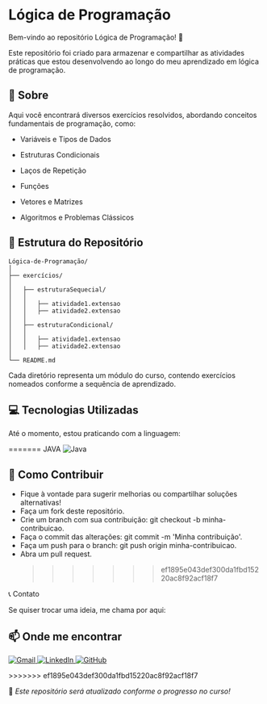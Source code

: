 # Lógica de Programação

Bem-vindo ao repositório Lógica de Programação! 🚀

Este repositório foi criado para armazenar e compartilhar as atividades práticas que estou desenvolvendo ao longo do meu aprendizado em lógica de programação.

## 📌 Sobre

Aqui você encontrará diversos exercícios resolvidos, abordando conceitos fundamentais de programação, como:

- Variáveis e Tipos de Dados

- Estruturas Condicionais

- Laços de Repetição

- Funções

- Vetores e Matrizes

- Algoritmos e Problemas Clássicos

## 📁 Estrutura do Repositório

```plaintext
Lógica-de-Programação/
│
├── exercícios/
│
│   ├── estruturaSequecial/
│   │
│   │   ├── atividade1.extensao
│   │   ├── atividade2.extensao
│   │
│   ├── estruturaCondicional/
│   │
│   │   ├── atividade1.extensao
│   │   ├── atividade2.extensao
│
└── README.md
```

Cada diretório representa um módulo do curso, contendo exercícios nomeados conforme a sequência de aprendizado.

## 💻 Tecnologias Utilizadas

Até o momento, estou praticando com a linguagem:

=======
JAVA
<img src="https://img.icons8.com/color/48/000000/java-coffee-cup-logo.png" alt="Java"/>

## 🚀 Como Contribuir

- Fique à vontade para sugerir melhorias ou compartilhar soluções alternativas!
- Faça um fork deste repositório.
- Crie um branch com sua contribuição: git checkout -b minha-contribuicao.
- Faça o commit das alterações: git commit -m 'Minha contribuição'.
- Faça um push para o branch: git push origin minha-contribuicao.
- Abra um pull request.
  > > > > > > > ef1895e043def300da1fbd15220ac8f92acf18f7

📞 Contato

Se quiser trocar uma ideia, me chama por aqui:

## 📫 Onde me encontrar

<p align="left">
  <a href="mailto:dayenesantos.work@gmail.com" title="Gmail">
    <img src="https://img.icons8.com/color/48/000000/gmail.png" alt="Gmail"/>
  </a>
  <a href="https://www.linkedin.com/in/dayene-dos-santos-rosa/" title="LinkedIn">
    <img src="https://img.icons8.com/color/48/000000/linkedin.png" alt="LinkedIn"/>
  </a>
  <a href="https://github.com/dayene-santos" title="GitHub">
    <img src="https://img.icons8.com/material-outlined/48/000000/github.png" alt="GitHub"/>
  </a>
</p>
>>>>>>> ef1895e043def300da1fbd15220ac8f92acf18f7

📝 _Este repositório será atualizado conforme o progresso no curso!_
